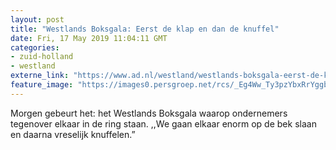 ```yaml
---
layout: post
title: "Westlands Boksgala: Eerst de klap en dan de knuffel"
date: Fri, 17 May 2019 11:04:11 GMT
categories: 
- zuid-holland 
- westland 
externe_link: "https://www.ad.nl/westland/westlands-boksgala-eerst-de-klap-en-dan-de-knuffel~a9637bd4/"
feature_image: "https://images0.persgroep.net/rcs/_Eg4Ww_Ty3pzYbxRrYggbvR6cDA/diocontent/108249096/_fitwidth/400/?appId=21791a8992982cd8da851550a453bd7f&quality=0.7"
---
```


Morgen gebeurt het: het Westlands Boksgala waarop ondernemers tegenover elkaar in de ring staan. ,,We gaan elkaar enorm op de bek slaan en daarna vreselijk knuffelen.”
